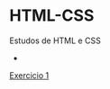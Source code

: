 # HTML-CSS
 Estudos de HTML e CSS<br>
 <ul>
 <li>
 </ul><a href="exercicios/ex001/index.html">Exercicio 1</a>

